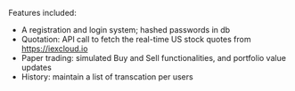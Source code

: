 Features included:

- A registration and login system; hashed passwords in db
- Quotation: API call to fetch the real-time US stock quotes from https://iexcloud.io
- Paper trading: simulated Buy and Sell functionalities, and portfolio value updates
- History: maintain a list of transcation per users
